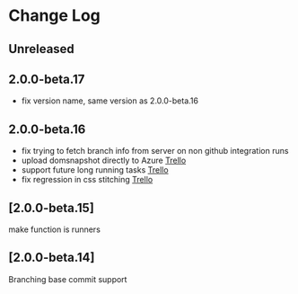 # Change Log

## Unreleased


## 2.0.0-beta.17

- fix version name, same version as 2.0.0-beta.16

## 2.0.0-beta.16

- fix trying to fetch branch info from server on non github integration runs
- upload domsnapshot directly to Azure [Trello](https://trello.com/c/ZCLJo8Fy/241-upload-dom-directly-to-azure)
- support future long running tasks [Trello](https://trello.com/c/60Rm4xXG/240-support-future-long-running-tasks)
- fix regression in css stitching [Trello](https://trello.com/c/dp5IIoFw/235-css-stitching-regression-in-41533)

## [2.0.0-beta.15]

make function is runners

## [2.0.0-beta.14]

Branching base commit support
